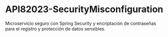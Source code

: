 # API82023-SecurityMisconfiguration
Microservicio seguro con Spring Security y encriptación de contraseñas para el registro y protección de datos sensibles.
